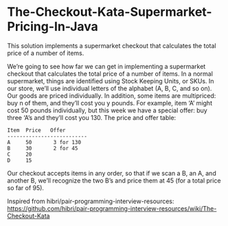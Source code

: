 # The-Checkout-Kata-Supermarket-Pricing-In-Java
This solution implements a supermarket checkout that calculates the total price of a number of items.

We’re going to see how far we can get in implementing a supermarket checkout that calculates the total price of a number of items. In a normal supermarket, things are identified using Stock Keeping Units, or SKUs. In our store, we’ll use individual letters of the alphabet (A, B, C, and so on). Our goods are priced individually. In addition, some items are multipriced: buy n of them, and they’ll cost you y pounds. For example, item ‘A’ might cost 50 pounds individually, but this week we have a special offer: buy three ‘A’s and they’ll cost you 130. The price and offer table:


    Item  Price   Offer
    --------------------------
    A     50       3 for 130
    B     30       2 for 45
    C     20
    D     15

Our checkout accepts items in any order, so that if we scan a B, an A, and another B, we’ll recognize the two B’s and price them at 45 (for a total price so far of 95).

Inspired from hibri/pair-programming-interview-resources: https://github.com/hibri/pair-programming-interview-resources/wiki/The-Checkout-Kata 
